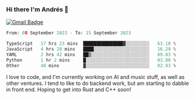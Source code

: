 ### Hi there I'm Andrés :lemon:

[![Gmail Badge](https://img.shields.io/badge/-gmail-c14438?style=flat-square&logo=Gmail&logoColor=white&link=mailto:houshuai0816@gmail.com)](mailto:ahduvvuri@gmail.com)

<!--START_SECTION:waka-->

```python
From: 08 September 2023 - To: 15 September 2023

TypeScript   17 hrs 23 mins  ███████████████▓░░░░░░░░░   63.18 %
JavaScript   4 hrs 28 mins   ████░░░░░░░░░░░░░░░░░░░░░   16.29 %
YAML         2 hrs 42 mins   ██▒░░░░░░░░░░░░░░░░░░░░░░   09.83 %
Python       1 hr 2 mins     █░░░░░░░░░░░░░░░░░░░░░░░░   03.80 %
Other        48 mins         ▓░░░░░░░░░░░░░░░░░░░░░░░░   02.93 %
```

<!--END_SECTION:waka-->

I love to code, and I'm currently working on AI and music stuff, as well as other ventures. I tend to like to do backend work, but am starting to dabble in front end. Hoping to get into Rust and C++ soon!
